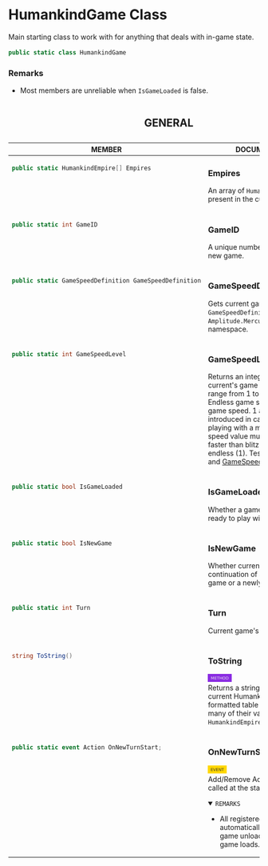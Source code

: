 # **HumankindGame Class**

Main starting class to work with for anything that deals with in-game state.

```csharp
public static class HumankindGame
```

### Remarks
<ul>
<li>

Most members are unreliable when `IsGameLoaded` is false.</li>
</ul>


<table width="100%"><caption>

## GENERAL  
</caption><thead><tr><th>MEMBER</th><th>DOCUMENTATION</th></tr></thead>
<tbody>
<tr><td align="left" valign="top">

```csharp
public static HumankindEmpire[] Empires
```
</td><td align="left" valign="top">

### Empires

An array of `HumankindEmpire`'s present in the current game, if any.</td></tr>
<tr><td align="left" valign="top">

```csharp
public static int GameID
```
</td><td align="left" valign="top">

### GameID

A unique number for every started new game.</td></tr>
<tr><td align="left" valign="top">

```csharp
public static GameSpeedDefinition GameSpeedDefinition
```
</td><td align="left" valign="top">

### GameSpeedDefinition

Gets current game's `GameSpeedDefinition` declared in `Amplitude.Mercury.Data.Simulation` namespace.</td></tr>
<tr><td align="left" valign="top">

```csharp
public static int GameSpeedLevel
```
</td><td align="left" valign="top">

### GameSpeedLevel

Returns an integer representing current's game speed, values range from 1 to 7 where 2 is Endless game speed and 6 is Blitz game speed. 1 and 7 were introduced in case the user is playing with a modded game where speed value multipliers make it faster than blitz (7) or slower than endless (1). Test: [GameSpeedLevel](GameSpeedLevel.md 'GameSpeedLevel.md') and [GameSpeedLevel](HumankindGame_GameSpeedLevel.md 'Modding.Humankind.DevTools.HumankindGame.GameSpeedLevel').</td></tr>
<tr><td align="left" valign="top">

```csharp
public static bool IsGameLoaded
```
</td><td align="left" valign="top">

### IsGameLoaded

Whether a game is fully loaded and ready to play with.</td></tr>
<tr><td align="left" valign="top">

```csharp
public static bool IsNewGame
```
</td><td align="left" valign="top">

### IsNewGame

Whether current game (if any) is a continuation of a previously saved game or a newly started one.</td></tr>
<tr><td align="left" valign="top">

```csharp
public static int Turn
```
</td><td align="left" valign="top">

### Turn

Current game's turn,</td></tr>
<tr><td align="left" valign="top">

```csharp
string ToString()
```
</td><td align="left" valign="top">

### ToString
<img src="./resources/method.svg" alt="Method" height="16px"/><br/>
Returns a string that represents the current HumankindGame in a formatted table with all empires and many of their values found in `HumankindEmpire` class.</td></tr>
<tr><td align="left" valign="top">

```csharp
public static event Action OnNewTurnStart;
```
</td><td align="left" valign="top">

### OnNewTurnStart
<img src="./resources/event.svg" alt="Event" height="16px"/><br/>
Add/Remove Action handlers to be called at the start of every turn.<br/><sub><details open><summary><code>REMARKS</code></summary><ul>
<li>

All registered actions are automatically removed when game unloads and before a game loads.</li>
</ul></details></sub>
</td></tr>
</tbody></table>
